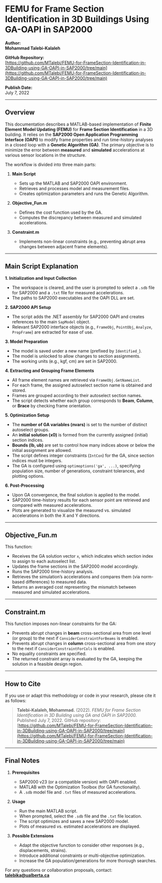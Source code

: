 # FEMU for Frame Section Identification in 3D Buildings Using GA-OAPI in SAP2000

**Author:**  
**Mohammad Talebi-Kalaleh**  

**GitHub Repository:**  
[https://github.com/MTalebi/FEMU-for-FrameSection-Identification-in-3DBuilding-using-GA-OAPI-in-SAP2000/tree/main](https://github.com/MTalebi/FEMU-for-FrameSection-Identification-in-3DBuilding-using-GA-OAPI-in-SAP2000/tree/main)

**Publish Date:**  
July 7, 2022

---

## Overview

This documentation describes a MATLAB-based implementation of **Finite Element Model Updating (FEMU)** for **Frame Section Identification** in a 3D building. It relies on the **SAP2000 Open Application Programming Interface (OAPI)** to modify frame properties and run time-history analyses in a closed loop with a **Genetic Algorithm (GA)**. The primary objective is to minimize the error between **measured** and **simulated** accelerations at various sensor locations in the structure.

The workflow is divided into three main parts:

1. **Main Script**  
   - Sets up the MATLAB and SAP2000 OAPI environment.  
   - Retrieves and processes model and measurement files.  
   - Creates optimization parameters and runs the Genetic Algorithm.  

2. **Objective_Fun.m**  
   - Defines the cost function used by the GA.  
   - Computes the discrepancy between measured and simulated accelerations.  

3. **Constraint.m**  
   - Implements non-linear constraints (e.g., preventing abrupt area changes between adjacent frame elements).

---

## Main Script Explanation

**1. Initialization and Input Collection**  
- The workspace is cleared, and the user is prompted to select a `.sdb` file for SAP2000 and a `.txt` file for measured accelerations.  
- The paths to SAP2000 executables and the OAPI DLL are set.

**2. SAP2000 API Setup**  
- The script adds the .NET assembly for SAP2000 OAPI and creates references to the main `SapModel` object.  
- Relevant SAP2000 interface objects (e.g., `FrameObj`, `PointObj`, `Analyze`, `PropFrame`) are extracted for ease of use.

**3. Model Preparation**  
- The model is saved under a new name (prefixed by `Identified_`).  
- The model is unlocked to allow changes to section assignments.  
- The working units (e.g., kgf, cm) are set in SAP2000.

**4. Extracting and Grouping Frame Elements**  
- All frame element names are retrieved via `FrameObj.GetNameList`.  
- For each frame, the assigned autoselect section name is obtained and stored.  
- Frames are grouped according to their autoselect section names.  
- The script detects whether each group corresponds to **Beam**, **Column**, or **Brace** by checking frame orientation.

**5. Optimization Setup**  
- The **number of GA variables (nvars)** is set to the number of distinct autoselect groups.  
- An **initial solution (x0)** is formed from the currently assigned (initial) section indices.  
- **Bounds (lb, ub)** are set to control how many indices above or below the initial assignment are allowed.  
- The script defines integer constraints (`IntCon`) for the GA, since section indices must be integers.  
- The GA is configured using `optimoptions('ga', ...)`, specifying population size, number of generations, constraint tolerances, and plotting options.  

**6. Post-Processing**  
- Upon GA convergence, the final solution is applied to the model.  
- SAP2000 time-history results for each sensor point are retrieved and compared with measured accelerations.  
- Plots are generated to visualize the measured vs. simulated accelerations in both the X and Y directions.

---

## Objective_Fun.m

This function:
- Receives the GA solution vector `x`, which indicates which section index to assign to each autoselect list.
- Updates the frame sections in the SAP2000 model accordingly.
- Runs the SAP2000 time-history analysis.
- Retrieves the simulation’s accelerations and compares them (via norm-based differences) to measured data.
- Returns an averaged cost representing the mismatch between measured and simulated accelerations.

---

## Constraint.m

This function imposes non-linear constraints for the GA:
- Prevents abrupt changes in **beam** cross-sectional area from one level (or group) to the next if `ConsiderConstraintForBeams` is enabled.
- Prevents abrupt changes in **column** cross-sectional area from one story to the next if `ConsiderConstraintForCols` is enabled.
- No equality constraints are specified.
- The returned constraint array is evaluated by the GA, keeping the solution in a feasible design region.

---

## How to Cite

If you use or adapt this methodology or code in your research, please cite it as follows:

> **Talebi-Kalaleh, Mohammad.** (2022). *FEMU for Frame Section Identification in 3D Building using GA and OAPI in SAP2000.* Published July 7, 2022. GitHub repository: [https://github.com/MTalebi/FEMU-for-FrameSection-Identification-in-3DBuilding-using-GA-OAPI-in-SAP2000/tree/main](https://github.com/MTalebi/FEMU-for-FrameSection-Identification-in-3DBuilding-using-GA-OAPI-in-SAP2000/tree/main)

---

## Final Notes

1. **Prerequisites**  
   - SAP2000 v23 (or a compatible version) with OAPI enabled.  
   - MATLAB with the Optimization Toolbox (for GA functionality).  
   - A `.sdb` model file and `.txt` files of measured accelerations.

2. **Usage**  
   - Run the main MATLAB script.  
   - When prompted, select the `.sdb` file and the `.txt` file location.  
   - The script optimizes and saves a new SAP2000 model.  
   - Plots of measured vs. estimated accelerations are displayed.

3. **Possible Extensions**  
   - Adapt the objective function to consider other responses (e.g., displacements, strains).  
   - Introduce additional constraints or multi-objective optimization.  
   - Increase the GA population/generations for more thorough searches.

For any questions or collaboration proposals, contact:
**talebika@ualberta.ca**
